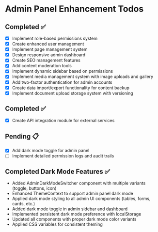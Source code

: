 # Admin Panel Enhancement Todos

## Completed ✅
- [x] Implement role-based permissions system
- [x] Create enhanced user management
- [x] Implement page management system
- [x] Design responsive admin dashboard
- [x] Create SEO management features
- [x] Add content moderation tools
- [x] Implement dynamic sidebar based on permissions
- [x] Implement media management system with image uploads and gallery
- [x] Add two-factor authentication for admin accounts
- [x] Create data import/export functionality for content backup
- [x] Implement document upload storage system with versioning

## Completed ✅
- [x] Create API integration module for external services

## Pending 📋
- [x] Add dark mode toggle for admin panel
- [ ] Implement detailed permission logs and audit trails

## Completed Dark Mode Features ✅
- Added AdminDarkModeSwitcher component with multiple variants (toggle, buttons, icon)
- Enhanced ThemeContext to support admin panel dark mode
- Applied dark mode styling to all admin UI components (tables, forms, cards, etc.)
- Added dark mode toggle in admin sidebar and dashboard
- Implemented persistent dark mode preference with localStorage
- Updated all components with proper dark mode color variants
- Applied CSS variables for consistent theming
